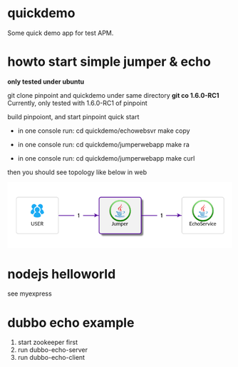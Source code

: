 # quickdemo
Some quick demo app for test APM.

# howto start simple jumper & echo
**only tested under ubuntu**

git clone pinpoint and quickdemo under same directory
**git co 1.6.0-RC1**
Currently, only tested with 1.6.0-RC1 of pinpoint

build pinpoiont, and start pinpoint quick start

* in one console run:
cd quickdemo/echowebsvr
make copy

* in one console run:
cd quickdemo/jumperwebapp
make ra

* in one console run:
cd quickdemo/jumperwebapp
make curl

then you should see topology like below in web

![topology](doc/jumper-echo-map.png)

# nodejs helloworld
see myexpress

# dubbo echo example

1. start zookeeper first
2. run dubbo-echo-server
3. run dubbo-echo-client


